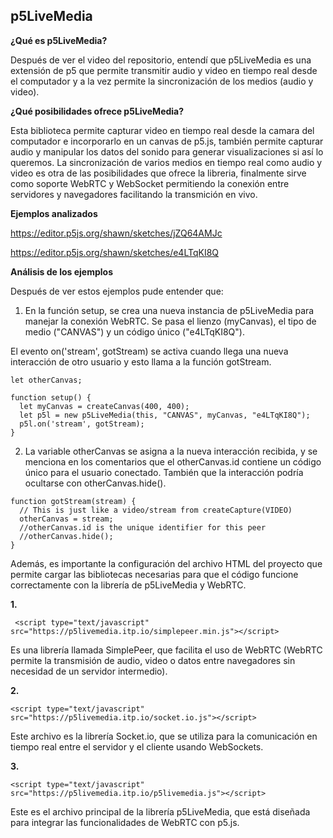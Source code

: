 p5LiveMedia
-
**¿Qué es p5LiveMedia?**

Después de ver el video del repositorio, entendí que p5LiveMedia es una extensión de p5 que permite transmitir audio y video en tiempo real desde el computador y a la vez permite la sincronización de los medios (audio y video).

**¿Qué posibilidades ofrece p5LiveMedia?**

Esta biblioteca permite capturar video en tiempo real desde la camara del computador e incorporarlo en un canvas de p5.js, también permite capturar audio y manipular los datos del sonido para generar visualizaciones si así lo queremos. La sincronización de varios medios en tiempo real como audio y video es otra de las posibilidades que ofrece la libreria, finalmente sirve como soporte WebRTC y WebSocket permitiendo la conexión entre servidores y navegadores facilitando la transmición en vivo.

**Ejemplos analizados**

https://editor.p5js.org/shawn/sketches/jZQ64AMJc

https://editor.p5js.org/shawn/sketches/e4LTqKI8Q

**Análisis de los ejemplos**

Después de ver estos ejemplos pude entender que: 

1. En la función setup, se crea una nueva instancia de p5LiveMedia para manejar la conexión WebRTC. Se pasa el lienzo (myCanvas), el tipo de medio ("CANVAS") y un código único ("e4LTqKI8Q").

El evento on('stream', gotStream) se activa cuando llega una nueva interacción de otro usuario y esto llama a la función gotStream.

```
let otherCanvas;

function setup() {
  let myCanvas = createCanvas(400, 400);
  let p5l = new p5LiveMedia(this, "CANVAS", myCanvas, "e4LTqKI8Q");
  p5l.on('stream', gotStream);
}
```
2. La variable otherCanvas se asigna a la nueva interacción recibida, y se menciona en los comentarios que el otherCanvas.id contiene un código único para el usuario conectado. También que la interacción podría ocultarse con otherCanvas.hide().

```
function gotStream(stream) {
  // This is just like a video/stream from createCapture(VIDEO)
  otherCanvas = stream;
  //otherCanvas.id is the unique identifier for this peer
  //otherCanvas.hide();
}
```

Además, es importante la  configuración del archivo  HTML del proyecto que permite cargar las bibliotecas necesarias para que el código funcione correctamente con la librería de p5LiveMedia y WebRTC.

**1.** 

```
 <script type="text/javascript" src="https://p5livemedia.itp.io/simplepeer.min.js"></script>
```
Es una librería llamada SimplePeer, que facilita el uso de WebRTC (WebRTC permite la transmisión de audio, video o datos entre navegadores sin necesidad de un servidor intermedio).

**2.**

```
<script type="text/javascript" src="https://p5livemedia.itp.io/socket.io.js"></script>
```
Este archivo es la librería Socket.io, que se utiliza para la comunicación en tiempo real entre el servidor y el cliente usando WebSockets.

**3.**

```
<script type="text/javascript" src="https://p5livemedia.itp.io/p5livemedia.js"></script>
```
Este es el archivo principal de la librería p5LiveMedia, que está diseñada para integrar las funcionalidades de WebRTC con p5.js.
